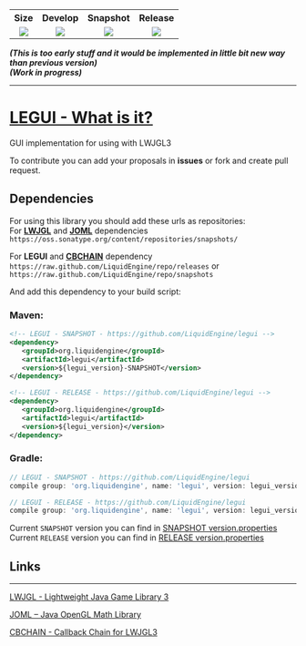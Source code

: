 <table>
  <tr>
    <th align="center">Size</th>
    <th align="center">Develop</th>
    <th align="center">Snapshot</th>
    <th align="center">Release</th>
  </tr>
  <tr>
    <td align="center"><img src="https://reposs.herokuapp.com/?path=LiquidEngine/legui"/></td>
    <td align="center"><a href="http://jenkins.liquidengine.tk/job/legui/job/develop/" target="_blank">
      <img src="http://jenkins.liquidengine.tk/buildStatus/icon?job=legui/develop"/>
    </a></td>
    <td align="center"><a href="http://jenkins.liquidengine.tk/job/legui/job/snapshots/" target="_blank">
      <img src="http://jenkins.liquidengine.tk/buildStatus/icon?job=legui/snapshots"/>
    </a></td>
    <td align="center"><a href="http://jenkins.liquidengine.tk/job/legui/job/releases/" target="_blank">
      <img src="http://jenkins.liquidengine.tk/buildStatus/icon?job=legui/releases"/>
    </a></td>
  </tr>
</table>

_**(This is too early stuff and it would be implemented in little bit new way than previous version)**_  
_**(Work in progress)**_
___
# [LEGUI - What is it?](https://liquidengine.github.io/legui/)  
GUI implementation for using with LWJGL3  

To contribute you can add your proposals in **issues** or fork and create pull request.

## Dependencies
For using this library you should add these urls as repositories:  
For **[LWJGL](https://github.com/LWJGL/lwjgl3)** and **[JOML](https://github.com/JOML-CI/JOML)** dependencies  
`https://oss.sonatype.org/content/repositories/snapshots/`

For **LEGUI** and **[CBCHAIN](https://github.com/LiquidEngine/cbchain)** dependency  
`https://raw.github.com/LiquidEngine/repo/releases` or  
`https://raw.github.com/LiquidEngine/repo/snapshots` 

And add this dependency to your build script:  
### Maven:
 ```xml
<!-- LEGUI - SNAPSHOT - https://github.com/LiquidEngine/legui -->
<dependency>
    <groupId>org.liquidengine</groupId>
    <artifactId>legui</artifactId>
    <version>${legui_version}-SNAPSHOT</version>
</dependency>
 ```
 ```xml
<!-- LEGUI - RELEASE - https://github.com/LiquidEngine/legui -->
<dependency>
    <groupId>org.liquidengine</groupId>
    <artifactId>legui</artifactId>
    <version>${legui_version}</version>
</dependency>
 ```
### Gradle:
  ```groovy
// LEGUI - SNAPSHOT - https://github.com/LiquidEngine/legui
compile group: 'org.liquidengine', name: 'legui', version: legui_version + '-SNAPSHOT', changing: true;
  ```
  ```groovy
// LEGUI - RELEASE - https://github.com/LiquidEngine/legui
compile group: 'org.liquidengine', name: 'legui', version: legui_version, changing: true;
  ```
  
  Current `SNAPSHOT` version you can find in [SNAPSHOT version.properties](https://github.com/LiquidEngine/legui/blob/snapshots/version.properties)  
  Current `RELEASE` version you can find in [RELEASE version.properties](https://github.com/LiquidEngine/legui/blob/releases/version.properties)  

## Links
-------------------------------
[LWJGL - Lightweight Java Game Library 3](https://github.com/LWJGL/lwjgl3)

[JOML – Java OpenGL Math Library](https://github.com/JOML-CI/JOML)

[CBCHAIN - Callback Chain for LWJGL3](https://github.com/LiquidEngine/cbchain)
